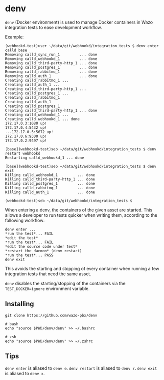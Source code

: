 # denv

`denv` (Docker environment) is used to manage Docker containers in Wazo integration tests to ease development workflow.

Example:

```
(webhookd-test)user ~/data/git/webhookd/integration_tests $ denv enter calld base
Removing calld_sync_run_1         ... done
Removing calld_webhookd_1         ... done
Removing calld_third-party-http_1 ... done
Removing calld_postgres_1         ... done
Removing calld_rabbitmq_1         ... done
Removing calld_auth_1             ... done
Creating calld_rabbitmq_1 ...
Creating calld_auth_1 ...
Creating calld_third-party-http_1 ...
Creating calld_postgres_1 ...
Creating calld_rabbitmq_1
Creating calld_auth_1
Creating calld_postgres_1
Creating calld_third-party-http_1 ... done
Creating calld_webhookd_1 ...
Creating calld_webhookd_1 ... done
172.17.0.3:1080 up!
172.17.0.4:5432 up!
...172.17.0.5:5672 up!
172.17.0.6:9300 up!
172.17.0.2:9497 up!

[base](webhookd-test)seb ~/data/git/webhookd/integration_tests $ denv restart webhookd
Restarting calld_webhookd_1 ... done

[base](webhookd-test)seb ~/data/git/webhookd/integration_tests $ denv exit
Killing calld_webhookd_1         ... done
Killing calld_third-party-http_1 ... done
Killing calld_postgres_1         ... done
Killing calld_rabbitmq_1         ... done
Killing calld_auth_1             ... done

(webhookd-test)seb ~/data/git/webhookd/integration_tests $
```

When entering a denv, the containers of the given asset are started. This allows a developer to run tests quicker when writing them, according to the following workflow:

```
denv enter ...
*run the test*... FAIL
*edit the test*
*run the test*... FAIL
*edit the source code under test*
*restart the daemon* (denv restart)
*run the test*... PASS
denv exit
```

This avoids the starting and stopping of every container when running a few integration tests that need the same asset.

`denv` disables the starting/stopping of the containers via the `TEST_DOCKER=ignore` environment variable.

## Installing

```
git clone https://github.com/wazo-pbx/denv

# bash
echo "source $PWD/denv/denv" >> ~/.bashrc

# zsh
echo "source $PWD/denv/denv" >> ~/.zshrc
```

## Tips

`denv enter` is aliased to `denv e`.
`denv restart` is aliased to `denv r`.
`denv exit` is aliased to `denv x`.
